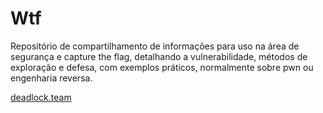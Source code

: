 ﻿# Wtf
Repositório de compartilhamento de informações para uso na área de segurança e capture the flag, detalhando a vulnerabilidade, métodos de exploração e defesa, com exemplos práticos, normalmente sobre pwn ou engenharia reversa.

[deadlock.team](deadlock.team)
